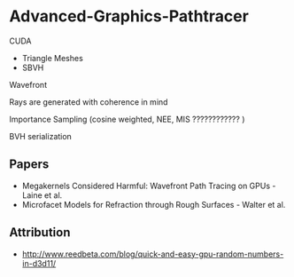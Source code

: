 # Advanced-Graphics-Pathtracer

CUDA
- Triangle Meshes
- SBVH

Wavefront 

Rays are generated with coherence in mind

Importance Sampling (cosine weighted, NEE, MIS ???????????? )

BVH serialization

## Papers
- Megakernels Considered Harmful: Wavefront Path Tracing on GPUs - Laine et al.
- Microfacet Models for Refraction through Rough Surfaces - Walter et al.

## Attribution
- http://www.reedbeta.com/blog/quick-and-easy-gpu-random-numbers-in-d3d11/
